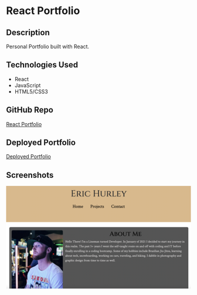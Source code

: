 # React Portfolio

## Description
Personal Portfolio built with React.

## Technologies Used
- React
- JavaScript
- HTML5/CSS3

## GitHub Repo
[React Portfolio](https://github.com/HurleySquared/react-portfolio)

## Deployed Portfolio
[Deployed Portfolio](https://ehurley-portfolio.herokuapp.com/)

## Screenshots
![React Portfolio](src/images/portfolio-ss.png)
